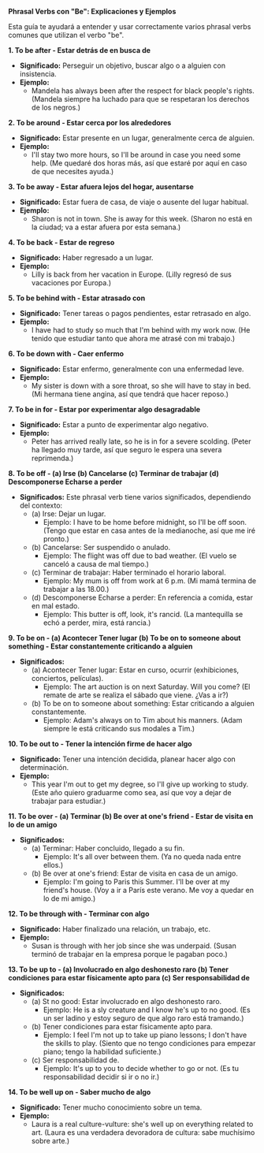 

**Phrasal Verbs con "Be": Explicaciones y Ejemplos**

Esta guía te ayudará a entender y usar correctamente varios phrasal verbs comunes que utilizan el verbo "be".

**1. To be after - Estar detrás de en busca de**

*   **Significado:** Perseguir un objetivo, buscar algo o a alguien con insistencia.
*   **Ejemplo:**
    *   Mandela has always been after the respect for black people's rights. (Mandela siempre ha luchado para que se respetaran los derechos de los negros.)

**2. To be around - Estar cerca  por los alrededores**

*   **Significado:** Estar presente en un lugar, generalmente cerca de alguien.
*   **Ejemplo:**
    *   I'll stay two more hours, so I'll be around in case you need some help. (Me quedaré dos horas más, así que estaré por aquí en caso de que necesites ayuda.)

**3. To be away - Estar afuera lejos del hogar, ausentarse**

*   **Significado:** Estar fuera de casa, de viaje o ausente del lugar habitual.
*   **Ejemplo:**
    *   Sharon is not in town. She is away for this week. (Sharon no está en la ciudad; va a estar afuera por esta semana.)

**4. To be back - Estar de regreso**

*   **Significado:** Haber regresado a un lugar.
*   **Ejemplo:**
    *   Lilly is back from her vacation in Europe. (Lilly regresó de sus vacaciones por Europa.)

**5. To be behind with - Estar atrasado con**

*   **Significado:** Tener tareas o pagos pendientes, estar retrasado en algo.
*   **Ejemplo:**
    *   I have had to study so much that I'm behind with my work now. (He tenido que estudiar tanto que ahora me atrasé con mi trabajo.)

**6. To be down with - Caer enfermo**

*   **Significado:** Estar enfermo, generalmente con una enfermedad leve.
*   **Ejemplo:**
    *   My sister is down with a sore throat, so she will have to stay in bed. (Mi hermana tiene angina, así que tendrá que hacer reposo.)

**7. To be in for - Estar por experimentar algo desagradable**

*   **Significado:** Estar a punto de experimentar algo negativo.
*   **Ejemplo:**
    *   Peter has arrived really late, so he is in for a severe scolding. (Peter ha llegado muy tarde, así que seguro le espera una severa reprimenda.)

**8. To be off - (a) Irse (b) Cancelarse (c) Terminar de trabajar (d) Descomponerse Echarse a perder**

*   **Significados:** Este phrasal verb tiene varios significados, dependiendo del contexto:
    *   (a) Irse: Dejar un lugar.
        *   Ejemplo: I have to be home before midnight, so I'll be off soon. (Tengo que estar en casa antes de la medianoche, así que me iré pronto.)
    *   (b) Cancelarse: Ser suspendido o anulado.
        *   Ejemplo: The flight was off due to bad weather. (El vuelo se canceló a causa de mal tiempo.)
    *   (c) Terminar de trabajar: Haber terminado el horario laboral.
        *   Ejemplo: My mum is off from work at 6 p.m. (Mi mamá termina de trabajar a las 18.00.)
    *   (d) Descomponerse Echarse a perder: En referencia a comida, estar en mal estado.
        *   Ejemplo: This butter is off, look, it's rancid. (La mantequilla se echó a perder, mira, está rancia.)

**9. To be on - (a) Acontecer Tener lugar (b) To be on to someone about something - Estar constantemente criticando a alguien**

*   **Significados:**
    *   (a) Acontecer Tener lugar: Estar en curso, ocurrir (exhibiciones, conciertos, películas).
        *   Ejemplo: The art auction is on next Saturday. Will you come? (El remate de arte se realiza el sábado que viene. ¿Vas a ir?)
    *   (b) To be on to someone about something: Estar criticando a alguien constantemente.
        *   Ejemplo: Adam's always on to Tim about his manners. (Adam siempre le está criticando sus modales a Tim.)

**10. To be out to - Tener la intención firme de hacer algo**

*   **Significado:** Tener una intención decidida, planear hacer algo con determinación.
*   **Ejemplo:**
    *   This year I'm out to get my degree, so I'll give up working to study. (Este año quiero graduarme como sea, así que voy a dejar de trabajar para estudiar.)

**11. To be over - (a) Terminar (b) Be over at one's friend - Estar de visita en lo de un amigo**

*   **Significados:**
    *   (a) Terminar: Haber concluido, llegado a su fin.
        *   Ejemplo: It's all over between them. (Ya no queda nada entre ellos.)
    *   (b) Be over at one's friend: Estar de visita en casa de un amigo.
        *   Ejemplo: I'm going to Paris this Summer. I'll be over at my friend's house. (Voy a ir a París este verano. Me voy a quedar en lo de mi amigo.)

**12. To be through with - Terminar con algo**

*   **Significado:** Haber finalizado una relación, un trabajo, etc.
*   **Ejemplo:**
    *   Susan is through with her job since she was underpaid. (Susan terminó de trabajar en la empresa porque le pagaban poco.)

**13. To be up to - (a) Involucrado en algo deshonesto raro (b) Tener condiciones para estar físicamente apto para (c) Ser responsabilidad de**

*   **Significados:**
    *   (a) St no good: Estar involucrado en algo deshonesto raro.
        *   Ejemplo: He is a sly creature and I know he's up to no good. (Es un ser ladino y estoy seguro de que algo raro está tramando.)
    *   (b) Tener condiciones para estar físicamente apto para.
        *   Ejemplo: I feel I'm not up to take up piano lessons; I don't have the skills to play. (Siento que no tengo condiciones para empezar piano; tengo la habilidad suficiente.)
    *   (c) Ser responsabilidad de.
        *   Ejemplo: It's up to you to decide whether to go or not. (Es tu responsabilidad decidir si ir o no ir.)

**14. To be well up on - Saber mucho de algo**

*   **Significado:** Tener mucho conocimiento sobre un tema.
*   **Ejemplo:**
    *   Laura is a real culture-vulture: she's well up on everything related to art. (Laura es una verdadera devoradora de cultura: sabe muchísimo sobre arte.)
